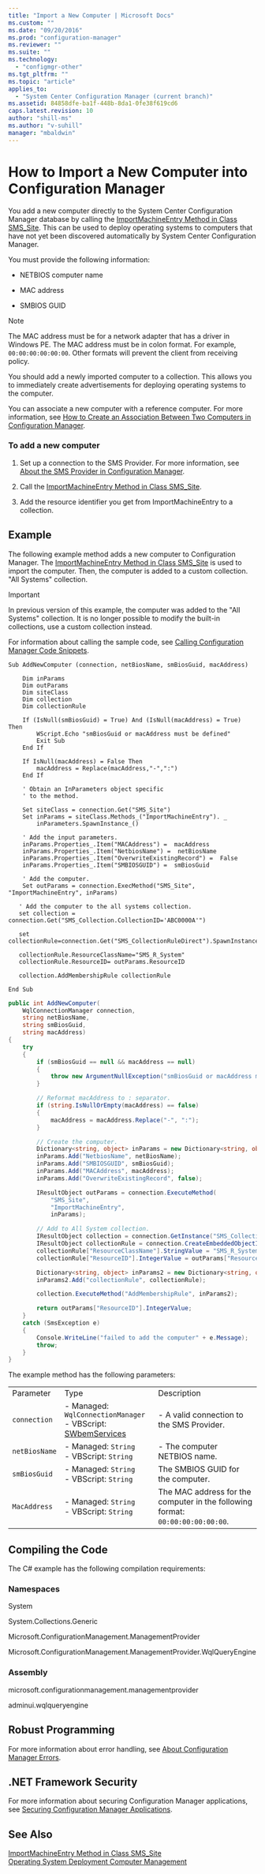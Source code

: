 ```yaml
---
title: "Import a New Computer | Microsoft Docs"
ms.custom: ""
ms.date: "09/20/2016"
ms.prod: "configuration-manager"
ms.reviewer: ""
ms.suite: ""
ms.technology:
  - "configmgr-other"
ms.tgt_pltfrm: ""
ms.topic: "article"
applies_to:
  - "System Center Configuration Manager (current branch)"
ms.assetid: 84858dfe-ba1f-448b-8da1-0fe38f619cd6
caps.latest.revision: 10
author: "shill-ms"
ms.author: "v-suhill"
manager: "mbaldwin"
---
```

# How to Import a New Computer into Configuration Manager
You add a new computer directly to the System Center Configuration Manager database by calling the [ImportMachineEntry Method in Class SMS_Site](../../develop/reference/core/servers/configure/importmachineentry-method-in-class-sms_site.md). This can be used to deploy operating systems to computers that have not yet been discovered automatically by System Center Configuration Manager.  

 You must provide the following information:  

-   NETBIOS computer name  

-   MAC address  

-   SMBIOS GUID  

> [!NOTE]
>  The MAC address must be for a network adapter that has a driver in Windows PE. The MAC address must be in colon format. For example, `00:00:00:00:00:00`. Other formats will prevent the client from receiving policy.  

 You should add a newly imported computer to a collection. This allows you to immediately create advertisements for deploying operating systems to the computer.  

 You can associate a new computer with a reference computer. For more information, see [How to Create an Association Between Two Computers in Configuration Manager](../../develop/osd/how-to-create-an-association-between-two-computers-in-configuration-manager.md).  

### To add a new computer  

1.  Set up a connection to the SMS Provider. For more information, see [About the SMS Provider in Configuration Manager](../../develop/core/understand/about-the-sms-provider-in-configuration-manager.md).  

2.  Call the [ImportMachineEntry Method in Class SMS_Site](../../develop/reference/core/servers/configure/importmachineentry-method-in-class-sms_site.md).  

3.  Add the resource identifier you get from ImportMachineEntry to a collection.  

## Example  
 The following example method adds a new computer to Configuration Manager. The [ImportMachineEntry Method in Class SMS_Site](../../develop/reference/core/servers/configure/importmachineentry-method-in-class-sms_site.md) is used to import the computer. Then, the computer is added to a custom collection. "All Systems" collection.  

> [!IMPORTANT]
>  In previous version of this example, the computer was added to the "All Systems" collection. It is no longer possible to modify the built-in collections, use a custom collection instead.  

 For information about calling the sample code, see [Calling Configuration Manager Code Snippets](../../develop/core/understand/calling-code-snippets.md).  

```vbs  
Sub AddNewComputer (connection, netBiosName, smBiosGuid, macAddress)  

    Dim inParams  
    Dim outParams  
    Dim siteClass  
    Dim collection  
    Dim collectionRule  

    If (IsNull(smBiosGuid) = True) And (IsNull(macAddress) = True) Then  
        WScript.Echo "smBiosGuid or macAddress must be defined"  
        Exit Sub  
    End If       

    If IsNull(macAddress) = False Then  
        macAddress = Replace(macAddress,"-",":")  
    End If      

    ' Obtain an InParameters object specific  
    ' to the method.  

    Set siteClass = connection.Get("SMS_Site")  
    Set inParams = siteClass.Methods_("ImportMachineEntry"). _  
        inParameters.SpawnInstance_()  

    ' Add the input parameters.  
    inParams.Properties_.Item("MACAddress") =  macAddress  
    inParams.Properties_.Item("NetbiosName") =  netBiosName  
    inParams.Properties_.Item("OverwriteExistingRecord") =  False  
    inParams.Properties_.Item("SMBIOSGUID") =  smBiosGuid  

    ' Add the computer.  
    Set outParams = connection.ExecMethod("SMS_Site", "ImportMachineEntry", inParams)  

   ' Add the computer to the all systems collection.  
   set collection = connection.Get("SMS_Collection.CollectionID='ABC0000A'")  

   set collectionRule=connection.Get("SMS_CollectionRuleDirect").SpawnInstance_  

   collectionRule.ResourceClassName="SMS_R_System"  
   collectionRule.ResourceID= outParams.ResourceID  

   collection.AddMembershipRule collectionRule  

End Sub  
```  

```c#  
public int AddNewComputer(  
    WqlConnectionManager connection,   
    string netBiosName,   
    string smBiosGuid,   
    string macAddress)  
{  
    try  
    {  
        if (smBiosGuid == null && macAddress == null)  
        {  
            throw new ArgumentNullException("smBiosGuid or macAddress must be defined");  
        }  

        // Reformat macAddress to : separator.  
        if (string.IsNullOrEmpty(macAddress) == false)  
        {  
            macAddress = macAddress.Replace("-", ":");  
        }  

        // Create the computer.  
        Dictionary<string, object> inParams = new Dictionary<string, object>();  
        inParams.Add("NetbiosName", netBiosName);  
        inParams.Add("SMBIOSGUID", smBiosGuid);  
        inParams.Add("MACAddress", macAddress);  
        inParams.Add("OverwriteExistingRecord", false);  

        IResultObject outParams = connection.ExecuteMethod(  
            "SMS_Site",  
            "ImportMachineEntry",  
            inParams);  

        // Add to All System collection.  
        IResultObject collection = connection.GetInstance("SMS_Collection.collectionId='ABC0000A'");  
        IResultObject collectionRule = connection.CreateEmbeddedObjectInstance("SMS_CollectionRuleDirect");  
        collectionRule["ResourceClassName"].StringValue = "SMS_R_System";  
        collectionRule["ResourceID"].IntegerValue = outParams["ResourceID"].IntegerValue;  

        Dictionary<string, object> inParams2 = new Dictionary<string, object>();  
        inParams2.Add("collectionRule", collectionRule);  

        collection.ExecuteMethod("AddMembershipRule", inParams2);  

        return outParams["ResourceID"].IntegerValue;  
    }  
    catch (SmsException e)  
    {  
        Console.WriteLine("failed to add the computer" + e.Message);  
        throw;  
    }  
}  

```  

 The example method has the following parameters:  

||||  
|-|-|-|  
|Parameter|Type|Description|  
|`connection`|-   Managed: `WqlConnectionManager`<br />-   VBScript: [SWbemServices](https://msdn.microsoft.com/library/aa393854.aspx)|-   A valid connection to the SMS Provider.|  
|`netBiosName`|-   Managed: `String`<br />-   VBScript: `String`|-   The computer NETBIOS name.|  
|`smBiosGuid`|-   Managed: `String`<br />-   VBScript: `String`|The SMBIOS GUID for the computer.|  
|`MacAddress`|-   Managed: `String`<br />-   VBScript: `String`|The MAC address for the computer in the following format: `00:00:00:00:00:00`.|  

## Compiling the Code  
 The C# example has the following compilation requirements:  

### Namespaces  
 System  

 System.Collections.Generic  

 Microsoft.ConfigurationManagement.ManagementProvider  

 Microsoft.ConfigurationManagement.ManagementProvider.WqlQueryEngine  

### Assembly  
 microsoft.configurationmanagement.managementprovider  

 adminui.wqlqueryengine  

## Robust Programming  
 For more information about error handling, see [About Configuration Manager Errors](../../develop/core/understand/about-configuration-manager-errors.md).  

## .NET Framework Security  
 For more information about securing Configuration Manager applications, see [Securing Configuration Manager Applications](../../develop/core/understand/securing-configuration-manager-applications.md).  

## See Also  
 [ImportMachineEntry Method in Class SMS_Site](../../develop/reference/core/servers/configure/importmachineentry-method-in-class-sms_site.md)   
 [Operating System Deployment Computer Management](../../develop/osd/operating-system-deployment-computer-management.md)
